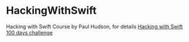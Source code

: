 # HackingWithSwift
Hacking with Swift Course by Paul Hudson, for details [Hacking with Swift 100 days challenge](https://hackingwithswift.com/100)
